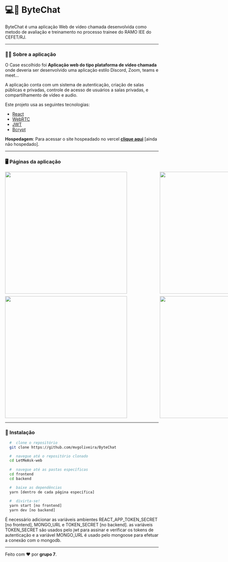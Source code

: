 # 💻🐺 ByteChat

ByteChat é uma aplicação Web de vídeo chamada desenvolvida como metodo de avaliação e treinamento no processo trainee do RAMO IEE do CEFET/RJ.
 
 ---

### :man_technologist: Sobre a aplicação

O Case escolhido foi **Aplicação web do tipo plataforma de vídeo chamada** onde deveria ser desenvolvido uma aplicação estilo Discord, Zoom, teams e meet...

A aplicação conta com um sistema de autenticação, criação de salas públicas e privadas, controle de acesso de usuários a salas privadas, e compartilhamento de vídeo e audio.

Este projeto usa as seguintes tecnologias:

- [React](https://reactjs.org)
- [WebRTC](https://webrtc.org)
- [JWT](https://jwt.io)
- [Bcrypt](https://github.com/dcodeIO/bcrypt.js#readme)

**Hospedagem**: Para acessar o site hospeadado no vercel **[clique aqui](https://github.com/mvgoliveira/ByteChat)** [ainda não hospedado].

---

### :desktop_computer: Páginas da aplicação
<div style="display: grid; grid-template-columns: 1fr 1fr; grid-gap: 8px">
 <img style="min-width: 500px;" src="https://user-images.githubusercontent.com/53785487/141688159-50efc533-80af-438b-8fe6-073da58b4093.png" width="400px"/>
 <img style="min-width: 500px;" src="https://user-images.githubusercontent.com/53785487/141688179-1a9b9fef-1860-404c-8f34-fe25a921dba0.png" width="400px"/>
 <img style="min-width: 500px;" src="https://user-images.githubusercontent.com/53785487/141688227-b993fabb-8392-448b-b44c-b00085eaa9e0.png" width="400px"/>
 <img style="min-width: 500px;" src="https://user-images.githubusercontent.com/53785487/141688299-185b455e-00e9-4f20-b689-383a30f49e60.png" width="400px"/>
</div>

---

### 📁 Instalação

```bash
  #  clone o repositório
  git clone https://github.com/mvgoliveira/ByteChat

  #  navegue até o repositório clonado
  cd LetMeAsk-web
  
  #  navegue até as pastas específicas
  cd frontend
  cd backend

  #  baixe as dependências
  yarn [dentro de cada página específica]
 
  #  divirta-se!
  yarn start [no frontend]
  yarn dev [no backend]
```

É necessário adicionar as variáveis ambientes REACT_APP_TOKEN_SECRET [no frontend], MONGO_URL e TOKEN_SECRET [no backend].
as variáveis TOKEN_SECRET são usados pelo jwt para assinar e verificar os tokens de autenticação e a variável MONGO_URL é usado pelo mongoose para efetuar a conexão com o mongodb.

<hr>

Feito com :hearts: por **grupo 7**.
